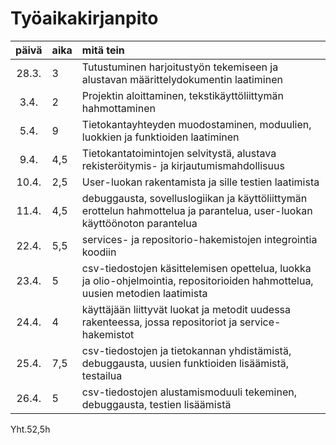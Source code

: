 # Työaikakirjanpito

| päivä | aika | mitä tein  |
|:-----:|:-----|:------|
| 28.3. | 3    | Tutustuminen harjoitustyön tekemiseen ja alustavan määrittelydokumentin laatiminen |
| 3.4.	| 2    | Projektin aloittaminen, tekstikäyttöliittymän hahmottaminen |
| 5.4.	| 9    | Tietokantayhteyden muodostaminen, moduulien, luokkien ja funktioiden laatiminen |	
| 9.4. 	| 4,5  | Tietokantatoimintojen selvitystä, alustava rekisteröitymis- ja kirjautumismahdollisuus
| 10.4. | 2,5  | User-luokan rakentamista ja sille testien laatimista
| 11.4. | 4,5  | debuggausta, sovelluslogiikan ja käyttöliittymän erottelun hahmottelua ja parantelua, user-luokan käyttöönoton parantelua
| 22.4. | 5,5  | services- ja repositorio-hakemistojen integrointia koodiin
| 23.4. | 5    | csv-tiedostojen käsittelemisen opettelua, luokka ja olio-ohjelmointia, repositorioiden hahmottelua, uusien metodien laatimista
| 24.4. | 4    | käyttäjään liittyvät luokat ja metodit uudessa rakenteessa, jossa repositoriot ja service-hakemistot
| 25.4. | 7,5  | csv-tiedostojen ja tietokannan yhdistämistä, debuggausta, uusien funktioiden lisäämistä, testailua
| 26.4. | 5    | csv-tiedostojen alustamismoduuli tekeminen, debuggausta, testien lisäämistä


Yht.52,5h
